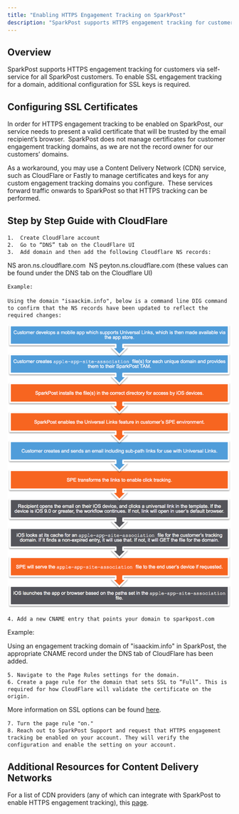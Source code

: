 ```yaml
---
title: "Enabling HTTPS Engagement Tracking on SparkPost"
description: "SparkPost supports HTTPS engagement tracking for customers via self-service for all SparkPost customers. To enable SSL engagement tracking for a domain, additional configuration for SSL keys is required."
---
```


## Overview

SparkPost supports HTTPS engagement tracking for customers via self-service for all SparkPost customers. To enable SSL engagement tracking for a domain, additional configuration for SSL keys is required.

## Configuring SSL Certificates

In order for HTTPS engagement tracking to be enabled on SparkPost, our service needs to present a valid certificate that will be trusted by the email recipient’s browser.  SparkPost does not manage certificates for customer engagement tracking domains, as we are not the record owner for our customers’ domains. 

As a workaround, you may use a Content Delivery Network (CDN) service, such as CloudFlare or Fastly to manage certificates and keys for any custom engagement tracking domains you configure.  These services forward traffic onwards to SparkPost so that HTTPS tracking can be performed. 

## Step by Step Guide with CloudFlare

	1.	Create CloudFlare account
	2.	Go to “DNS” tab on the CloudFlare UI
	3.	Add domain and then add the following Cloudflare NS records:
  
  NS	aron.ns.cloudflare.com 
  NS	peyton.ns.cloudflare.com (these values can be found under the DNS tab on the Cloudflare UI) 

	Example: 

	Using the domain "isaackim.info", below is a command line DIG command to confirm that the NS records have been updated to reflect the required changes:

![](media/ios-universal-links/UL-workflow-final_original.png)

	4. Add a new CNAME entry that points your domain to sparkpost.com

Example:

Using an engagement tracking domain of "isaackim.info" in SparkPost, the appropriate CNAME record under the DNS tab of CloudFlare has been added.

	5. Navigate to the Page Rules settings for the domain.
	6. Create a page rule for the domain that sets SSL to “Full”. This is required for how CloudFlare will validate the certificate on the origin. 
	
More information on SSL options can be found [here](https://support.cloudflare.com/hc/en-us/articles/200170416). 

	7. Turn the page rule "on."
	8. Reach out to SparkPost Support and request that HTTPS engagement tracking be enabled on your account. They will verify the configuration and enable the setting on your account.

## Additional Resources for Content Delivery Networks

For a list of CDN providers (any of which can integrate with SparkPost to enable HTTPS engagement tracking), this [page](http://www.cdn-advisor.com/articles/).
